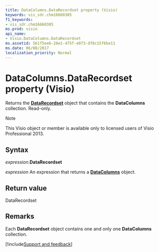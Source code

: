 ```yaml
---
title: DataColumns.DataRecordset property (Visio)
keywords: vis_sdr.chm16660385
f1_keywords:
- vis_sdr.chm16660385
ms.prod: visio
api_name:
- Visio.DataColumns.DataRecordset
ms.assetid: 561f5ee6-28e1-475f-e073-df8c15f6be11
ms.date: 06/08/2017
localization_priority: Normal
---
```



# DataColumns.DataRecordset property (Visio)

Returns the **[DataRecordset](Visio.DataRecordset.md)** object that contains the **DataColumns** collection. Read-only.


> [!NOTE] 
> This Visio object or member is available only to licensed users of Visio Professional 2013.


## Syntax

_expression_.**DataRecordset**

_expression_ An expression that returns a **[DataColumns](Visio.DataColumns.md)** object.


## Return value

DataRecordset


## Remarks

Each **DataRecordset** object contains one and only one **DataColumns** collection.

[!include[Support and feedback](~/includes/feedback-boilerplate.md)]